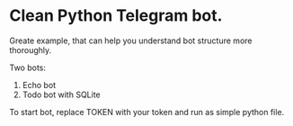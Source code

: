# Clean Python Telegram bot.
Greate example, that can help you understand bot structure more thoroughly.

Two bots:
1. Echo bot
2. Todo bot with SQLite

To start bot, replace TOKEN with your token and run as simple python file.
